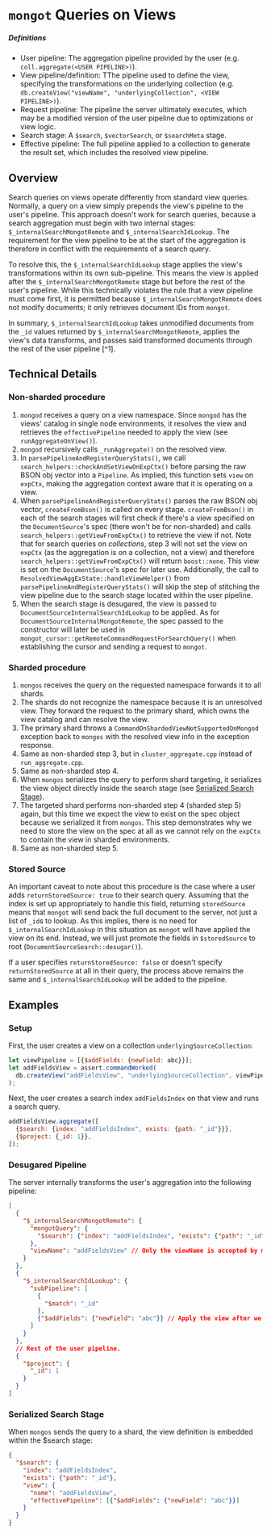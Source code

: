 # `mongot` Queries on Views

##### Definitions

- User pipeline: The aggregation pipeline provided by the user (e.g. `coll.aggregate(<USER PIPELINE>)`).
- View pipeline/definition: TThe pipeline used to define the view, specifying the transformations on the underlying collection (e.g. `db.createView("viewName", "underlyingCollection", <VIEW PIPELINE>)`).
- Request pipeline: The pipeline the server ultimately executes, which may be a modified version of the user pipeline due to optimizations or view logic.
- Search stage: A `$search`, `$vectorSearch`, or `$searchMeta` stage.
- Effective pipeline: The full pipeline applied to a collection to generate the result set, which includes the resolved view pipeline.

## Overview

Search queries on views operate differently from standard view queries. Normally, a query on a view simply prepends the view's pipeline to the user's pipeline. This approach doesn't work for search queries, because a search aggregation must begin with two internal stages: `$_internalSearchMongotRemote` and `$_internalSearchIdLookup`. The requirement for the view pipeline to be at the start of the aggregation is therefore in conflict with the requirements of a search query.

To resolve this, the `$_internalSearchIdLookup` stage applies the view's transformations within its own sub-pipeline. This means the view is applied after the `$_internalSearchMongotRemote` stage but before the rest of the user's pipeline. While this technically violates the rule that a view pipeline must come first, it is permitted because `$_internalSearchMongotRemote` does not modify documents; it only retrieves document IDs from `mongot`.

In summary, `$_internalSearchIdLookup` takes unmodified documents from the `_id` values returned by `$_internalSearchMongotRemote`, applies the view's data transforms, and passes said transformed documents through the rest of the user pipeline [^1].

## Technical Details

### Non-sharded procedure

1. `mongod` receives a query on a view namespace. Since `mongod` has the views' catalog in single node environments, it resolves the view and retrieves the `effectivePipeline` needed to apply the view (see `runAggregateOnView()`).
2. `mongod` recursively calls `_runAggregate()` on the resolved view.
3. In `parsePipelineAndRegisterQueryStats()`, we call `search_helpers::checkAndSetViewOnExpCtx()` before parsing the raw BSON obj vector into a `Pipeline`. As implied, this function sets `view` on `expCtx`, making the aggregation context aware that it is operating on a view.
4. When `parsePipelineAndRegisterQueryStats()` parses the raw BSON obj vector, `createFromBson()` is called on every stage. `createFromBson()` in each of the search stages will first check if there's a view specified on the `DocumentSource`'s spec (there won't be for non-sharded) and calls `search_helpers::getViewFromExpCtx()` to retrieve the view if not. Note that for search queries on _collections_, step 3 will not set the view on `expCtx` (as the aggregation is on a collection, not a view) and therefore `search_helpers::getViewFromExpCtx()` will return `boost::none`. This view is set on the `DocumentSource`'s spec for later use. Additionally, the call to `ResolvedViewAggExState::handleViewHelper()` from `parsePipelineAndRegisterQueryStats()` will skip the step of stitching the view pipeline due to the search stage located within the user pipeline.
5. When the search stage is desugared, the view is passed to `DocumentSourceInternalSearchIdLookup` to be applied. As for `DocumentSourceInternalMongotRemote`, the spec passed to the constructor will later be used in `mongot_cursor::getRemoteCommandRequestForSearchQuery()` when establishing the cursor and sending a request to `mongot`.

### Sharded procedure

1. `mongos` receives the query on the requested namespace forwards it to all shards.
2. The shards do not recognize the namespace because it is an unresolved view. They forward the request to the primary shard, which owns the view catalog and can resolve the view.
3. The primary shard throws a `CommandOnShardedViewNotSupportedOnMongod` exception back to `mongos` with the resolved view info in the exception response.
4. Same as non-sharded step 3, but in `cluster_aggregate.cpp` instead of `run_aggregate.cpp`.
5. Same as non-sharded step 4.
6. When `mongos` serializes the query to perform shard targeting, it serializes the view object directly inside the search stage (see [Serialized Search Stage](#serialized-search-stage)).
7. The targeted shard performs non-sharded step 4 (sharded step 5) again, but this time we expect the view to exist on the spec object because we serialized it from `mongos`. This step demonstrates why we need to store the view on the spec at all as we cannot rely on the `expCtx` to contain the view in sharded environments.
8. Same as non-sharded step 5.

### Stored Source

An important caveat to note about this procedure is the case where a user adds `returnStoredSource: true` to their search query. Assuming that the index is set up appropriately to handle this field, returning `storedSource` means that `mongot` will send back the full document to the server, not just a list of `_id`s to lookup. As this implies, there is no need for `$_internalSearchIdLookup` in this situation as `mongot` will have applied the view on its end. Instead, we will just promote the fields in `$storedSource` to root (`DocumentSourceSearch::desugar()`).

If a user specifies `returnStoredSource: false` or doesn't specify `returnStoredSource` at all in their query, the process above remains the same and `$_internalSearchIdLookup` will be added to the pipeline.

## Examples

### Setup

First, the user creates a view on a collection `underlyingSourceCollection`:

```js
let viewPipeline = [{$addFields: {newField: abc}}];
let addFieldsView = assert.commandWorked(
  db.createView("addFieldsView", "underlyingSourceCollection", viewPipeline),
);
```

Next, the user creates a search index `addFieldsIndex` on that view and runs a search query.

```js
addFieldsView.aggregate([
  {$search: {index: "addFieldsIndex", exists: {path: "_id"}}},
  {$project: {_id: 1}},
]);
```

### Desugared Pipeline

The server internally transforms the user's aggregation into the following pipeline:

```json
[
  {
    "$_internalSearchMongotRemote": {
      "mongotQuery": {
        "$search": {"index": "addFieldsIndex", "exists": {"path": "_id"}}
      },
      "viewName": "addFieldsView" // Only the viewName is accepted by mongot for queries. For index commands (e.g. createSearchIndex), the entire view object is passed (viewName + viewDefinition).
    }
  },
  {
    "$_internalSearchIdLookup": {
      "subPipeline": [
        {
          "$match": "_id"
        },
        {"$addFields": {"newField": "abc"}} // Apply the view after we match by _id.
      ]
    }
  },
  // Rest of the user pipeline.
  {
    "$project": {
      "_id": 1
    }
  }
]
```

### Serialized Search Stage

When `mongos` sends the query to a shard, the view definition is embedded within the $search stage:

```json
{
  "$search": {
    "index": "addFieldsIndex",
    "exists": {"path": "_id"},
    "view": {
      "name": "addFieldsView",
      "effectivePipeline": [{"$addFields": {"newField": "abc"}}]
    }
  }
}
```
